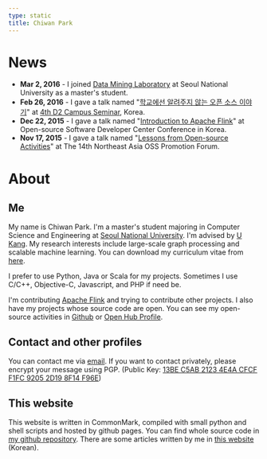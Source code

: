 ```yaml
---
type: static
title: Chiwan Park
---
```


# News

* **Mar 2, 2016** - I joined [Data Mining Laboratory](http://datalab.snu.ac.kr) at Seoul National University as a master's student.
* **Feb 26, 2016** - I gave a talk named "[학교에선 알려주지 않는 오픈 소스 이야기](http://j.mp/d2-campus-seminar-4th-park)" at [4th D2 Campus Seminar](http://d2.naver.com/news/2137145), Korea.
* **Dec 22, 2015** - I gave a talk named "[Introduction to Apache Flink](http://j.mp/ossdevconf-2015-park)" at Open-source Software Developer Center Conference in Korea.
* **Nov 17, 2015** - I gave a talk named "[Lessons from Open-source Activities](http://j.mp/cjkossforum-2015-park)" at The 14th Northeast Asia OSS Promotion Forum.

# About

## Me

My name is Chiwan Park. I'm a master's student majoring in Computer Science and Engineering at [Seoul National University](http://en.snu.ac.kr/). I'm advised by [U Kang](http://datalab.snu.ac.kr/~ukang). My research interests include large-scale graph processing and scalable machine learning. You can download my curriculum vitae from [here](http://j.mp/chiwanpark-cv).

I prefer to use Python, Java or Scala for my projects. Sometimes I use C/C++, Objective-C, Javascript, and PHP if need be.

I'm contributing [Apache Flink](http://flink.apache.org) and trying to contribute other projects. I also have my projects whose source code are open. You can see my open-source activities in [Github](https://github.com/chiwanpark) or [Open Hub Profile](https://www.openhub.net/accounts/chiwanpark).

## Contact and other profiles

You can contact me via [email](http://www.google.com/recaptcha/mailhide/d?k=01zdK04x7A3jyfFdz2qu8eLQ==&c=snsdlvUXCQklJ8Ni_YyX6t5Th2n07aWoHpGBpW8JY5k=). If you want to contact privately, please encrypt your message using PGP. (Public Key: [13BE C5AB 2123 4E4A CFCF F1FC 9205 2D19 8F14 F96E](https://keybase.io/chiwanpark/key.asc))

## This website

This website is written in CommonMark, compiled with small python and shell scripts and hosted by github pages. You can find whole source code in [my github repository](http://github.com/chiwanpark/chiwanpark.github.io). There are some articles written by me in [this website](/articles/) (Korean).
